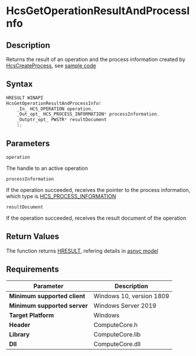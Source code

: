 # HcsGetOperationResultAndProcessInfo

## Description

Returns the result of an operation and the process information created by [HcsCreateProcess](./HcsCreateProcess.md), see [sample code](./ProcessSample.md#CreateProcess) 

## Syntax

```cpp
HRESULT WINAPI
HcsGetOperationResultAndProcessInfo(
    _In_ HCS_OPERATION operation,
    _Out_opt_ HCS_PROCESS_INFORMATION* processInformation,
    _Outptr_opt_ PWSTR* resultDocument
    );

```

## Parameters

`operation`

The handle to an active operation

`processInformation`

If the operation succeeded, receives the pointer to the process information, which type is [HCS_PROCESS_INFORMATION](./HCS_PROCESS_INFORMATION.md)

`resultDocument`

If the operation succeeded, receives the result document of the operation

## Return Values

The function returns [HRESULT](./HCSHResult.md), refering details in [asnyc model](./../AsyncModel.md#HcsOperationResult)

## Requirements

|Parameter     |Description|
|---|---|
| **Minimum supported client** | Windows 10, version 1809 |
| **Minimum supported server** | Windows Server 2019 |
| **Target Platform** | Windows |
| **Header** | ComputeCore.h |
| **Library** | ComputeCore.lib |
| **Dll** | ComputeCore.dll |


